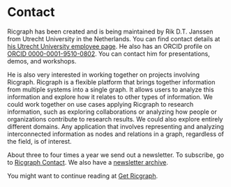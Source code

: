 # Contact
Ricgraph has been created and is being maintained by
Rik D.T. Janssen from Utrecht University in the Netherlands.
You can find contact details at
[his Utrecht University employee page](https://www.uu.nl/staff/DTJanssen).
He also has an ORCID profile on
[ORCID 0000-0001-9510-0802](https://orcid.org/0000-0001-9510-0802).
You can contact him for presentations, demos, and workshops.

He is also very interested in working together on projects involving Ricgraph. 
Ricgraph is a flexible platform that brings
together information from multiple systems into a single graph. 
It allows users to analyze this information and explore how it relates
to other types of information.
We could work together on use cases applying Ricgraph to
research information, such as exploring collaborations or
analyzing how people or organizations contribute to research results.
We could also explore entirely different domains. 
Any application that involves representing and analyzing
interconnected information as nodes and relations in a graph, 
regardless of the field, is of interest.

About three to four times a year we send out a newsletter.
To subscribe, go to 
[Ricgraph Contact](https://docs.ricgraph.eu/README.html#contact).
We also have a 
[newsletter archive](https://docs.ricgraph.eu/docs/ricgraph_pubs_pres_news_use_ment.html#ricgraph-newsletters).

You might want to continue reading at [Get Ricgraph](get-ricgraph.md). 
